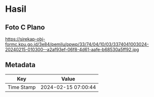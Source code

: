 # Hasil

## Foto C Plano

https://sirekap-obj-formc.kpu.go.id/3e84/pemilu/ppwp/33/74/04/10/03/3374041003024-20240215-010300--a2af93ef-06f8-4d61-aafe-b68530a5ff92.jpg


## Metadata

| Key        | Value               |
| ---------- | ------------------- |
| Time Stamp | 2024-02-15 07:00:44 |



